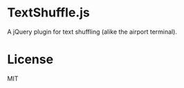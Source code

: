 TextShuffle.js
==============
A jQuery plugin for text shuffling (alike the airport terminal).

License
=======
MIT
